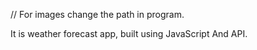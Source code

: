// For images change the path in program.

It is weather forecast app, built using JavaScript And API.
